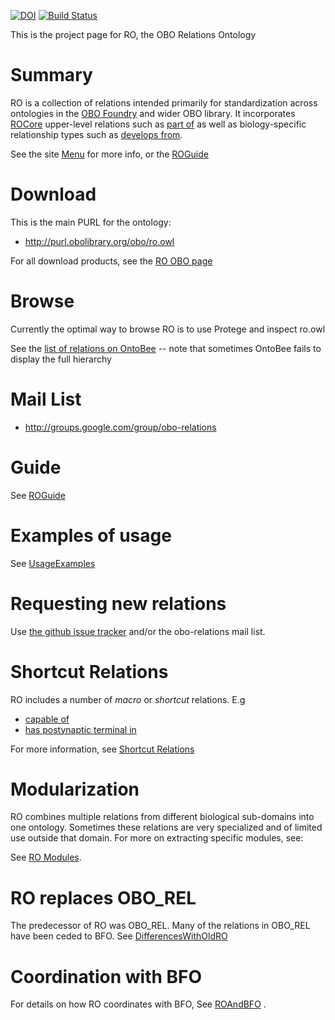 [![DOI](https://zenodo.org/badge/13996/oborel/obo-relations.svg)](https://zenodo.org/badge/latestdoi/13996/oborel/obo-relations)
[![Build Status](https://travis-ci.org/oborel/obo-relations.svg?branch=master)](https://travis-ci.org/oborel/obo-relations)

This is the project page for RO, the OBO Relations Ontology

# Summary

RO is a collection of relations intended primarily for standardization across ontologies in the [OBO Foundry](http://obofoundry.org) and wider OBO library. It incorporates [ROCore](https://github.com/oborel/obo-relations/wiki/ROCore) upper-level relations such as [part of](http://purl.obolibrary.org/obo/BFO_0000050) as well as biology-specific relationship types such as [develops from](http://purl.obolibrary.org/obo/RO_0002202).

See the site [Menu](https://github.com/oborel/obo-relations/wiki/Menu) for more info, or the [ROGuide](https://github.com/oborel/obo-relations/wiki/ROGuide)

# Download

This is the main PURL for the ontology:

 * http://purl.obolibrary.org/obo/ro.owl

For all download products, see the [RO OBO page](http://obofoundry.org/ontology/ro.html)

# Browse

Currently the optimal way to browse RO is to use Protege and inspect ro.owl

See the [list of relations on OntoBee](http://www.ontobee.org/browser/term.php?o=RO&iri=http://www.w3.org/2002/07/owl%23ObjectProperty&graph=http://purl.obolibrary.org/obo/merged/RO) -- note that sometimes OntoBee fails to display the full hierarchy

# Mail List

 * http://groups.google.com/group/obo-relations

# Guide

See [ROGuide](https://github.com/oborel/obo-relations/wiki/ROGuide)

# Examples of usage

See [UsageExamples](https://github.com/oborel/obo-relations/wiki/UsageExamples)

# Requesting new relations

Use [the github issue tracker](https://github.com/oborel/obo-relations/issues) and/or the obo-relations mail list.

# Shortcut Relations

RO includes a number of _macro_ or _shortcut_ relations. E.g

 * [capable of](http://purl.obolibrary.org/obo/RO_0002215)
 * [has postynaptic terminal in](http://purl.obolibrary.org/obo/RO_0002110)

For more information, see [Shortcut Relations](https://github.com/oborel/obo-relations/wiki/ShortcutRelations)

# Modularization

RO combines multiple relations from different biological sub-domains into one ontology. Sometimes these relations are very specialized and of limited use outside that domain. For more on extracting specific modules, see:

See [RO Modules](https://github.com/oborel/obo-relations/wiki/ROModules).

# RO replaces OBO_REL

The predecessor of RO was OBO_REL. Many of the relations in OBO_REL have been ceded to BFO. See [DifferencesWithOldRO](https://github.com/oborel/obo-relations/wiki/DifferencesWithOldRO)

# Coordination with BFO

For details on how RO coordinates with BFO, See [ROAndBFO](https://github.com/oborel/obo-relations/wiki/ROAndBFO) .
